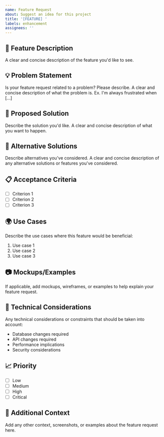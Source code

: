 ```yaml
---
name: Feature Request
about: Suggest an idea for this project
title: '[FEATURE] '
labels: enhancement
assignees: ''
---
```


## 🚀 Feature Description
A clear and concise description of the feature you'd like to see.

## 💡 Problem Statement
Is your feature request related to a problem? Please describe.
A clear and concise description of what the problem is. Ex. I'm always frustrated when [...]

## 🎯 Proposed Solution
Describe the solution you'd like.
A clear and concise description of what you want to happen.

## 🔄 Alternative Solutions
Describe alternatives you've considered.
A clear and concise description of any alternative solutions or features you've considered.

## 📋 Acceptance Criteria
- [ ] Criterion 1
- [ ] Criterion 2
- [ ] Criterion 3

## 🌍 Use Cases
Describe the use cases where this feature would be beneficial:
1. Use case 1
2. Use case 2
3. Use case 3

## 📷 Mockups/Examples
If applicable, add mockups, wireframes, or examples to help explain your feature request.

## 🔧 Technical Considerations
Any technical considerations or constraints that should be taken into account:
- Database changes required
- API changes required
- Performance implications
- Security considerations

## 📈 Priority
- [ ] Low
- [ ] Medium
- [ ] High
- [ ] Critical

## 📝 Additional Context
Add any other context, screenshots, or examples about the feature request here. 